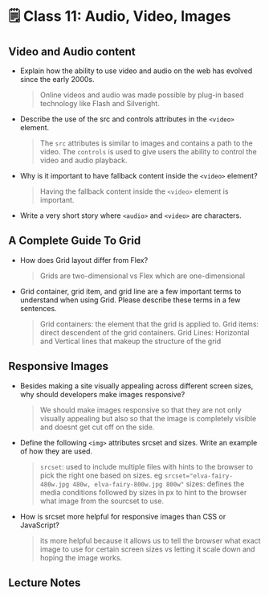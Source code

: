 # 🗒️ Class 11: Audio, Video, Images

## Video and Audio content

- Explain how the ability to use video and audio on the web has evolved since the early 2000s.
  > Online videos and audio was made possible by plug-in based technology like Flash and Silveright.
- Describe the use of the src and controls attributes in the `<video>` element.
  > The `src` attributes is similar to images and contains a path to the video. The `controls` is used to give users the ability to control the video and audio playback.
- Why is it important to have fallback content inside the `<video>` element?
  > Having the fallback content inside the `<video>` element is important.
- Write a very short story where `<audio>` and `<video>` are characters.
  > 

## A Complete Guide To Grid

- How does Grid layout differ from Flex?
  > Grids are two-dimensional vs Flex which are one-dimensional
- Grid container, grid item, and grid line are a few important terms to understand when using Grid. Please describe these terms in a few sentences.
  > Grid containers: the element that the grid is applied to.
  > Grid items: direct descendent of the grid containers.
  > Grid Lines: Horizontal and Vertical lines that makeup the structure of the grid

## Responsive Images

- Besides making a site visually appealing across different screen sizes, why should developers make images responsive?
  > We should make images responsive so that they are not only visually appealing but also so that the image is completely visible and doesnt get cut off on the side.
- Define the following `<img>` attributes srcset and sizes. Write an example of how they are used.
  > `srcset`: used to include multiple files with hints to the browser to pick the right one based on sizes. eg  `srcset="elva-fairy-480w.jpg 480w, elva-fairy-800w.jpg 800w"`
  > sizes:  defines the media conditions followed by sizes in px to hint to the browser what image from the sourcset to use.
- How is srcset more helpful for responsive images than CSS or JavaScript?
  > its more helpful because it allows us to tell the browser what exact image to use for certain screen sizes vs letting it scale down and hoping the image works.

## Lecture Notes